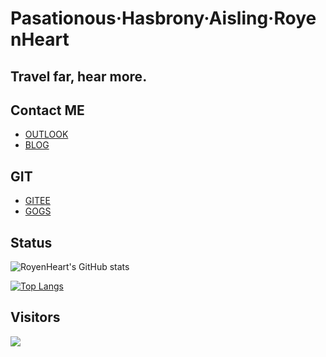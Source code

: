 <h1>Pasationous·Hasbrony·Aisling·RoyenHeart</h1>
<h2>Travel far, hear more.</h2>

## Contact ME

- [OUTLOOK](mailto:royenheart@outlook.com)
- [BLOG](https://royenheart.com)

## GIT

- [GITEE](https://gitee.com/royenheart)
- [GOGS](https://git.royenheart.com/royenheart)

## Status

![RoyenHeart's GitHub stats](https://github-readme-stats.vercel.app/api?username=royenheart&show_icons=true&theme=dark)

[![Top Langs](https://github-readme-stats.vercel.app/api/top-langs/?username=royenheart&layout=compact)](https://github.com/anuraghazra/github-readme-stats)

## Visitors

![](https://count.getloli.com/get/@RoyenHeart?theme=rule34)
